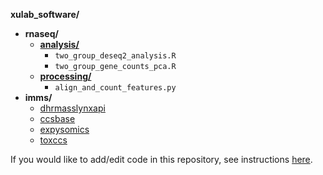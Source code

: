 __xulab_software/__
* __rnaseq/__
  * __[analysis/](rnaseq/analysis/README.md)__
    * `two_group_deseq2_analysis.R`
    * `two_group_gene_counts_pca.R`
  * __[processing/](rnaseq/processing/README.md)__
    * `align_and_count_features.py`
* __imms/__
  * [dhrmasslynxapi](imms/dhrmasslynxapi/README.md)
  * [ccsbase](imms/ccsbase/README.md)
  * [expysomics](imms/expysomics/README.md)
  * [toxccs](imms/toxccs/README.md)


If you would like to add/edit code in this repository, see instructions [here](CONTRIBUTING.md).